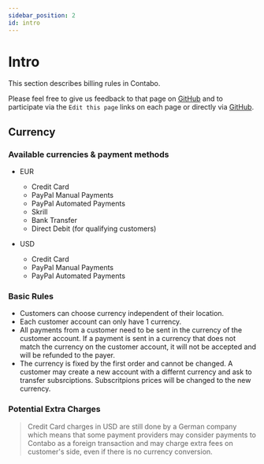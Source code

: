 ```yaml
---
sidebar_position: 2
id: intro
---
```


# Intro

This section describes billing rules in Contabo.

Please feel free to give us feedback to that page on [GitHub](https://github.com/contabo/docs/issues) and to participate via the `Edit this page` links on each page or directly via [GitHub](https://github.com/contabo/docs).

## Currency

### Available currencies & payment methods

- EUR
  - Credit Card
  - PayPal Manual Payments
  - PayPal Automated Payments
  - Skrill
  - Bank Transfer
  - Direct Debit (for qualifying customers)

- USD
  - Credit Card
  - PayPal Manual Payments
  - PayPal Automated Payments

### Basic Rules

- Customers can choose currency independent of their location.
- Each customer account can only have 1 currency.
- All payments from a customer need to be sent in the currency of the customer account. If a payment is sent in a currency that does not match the currency on the customer account, it will not be accepted and will be refunded to the payer.
- The currency is fixed by the first order and cannot be changed. A customer may create a new account with a differnt currency and ask to transfer subsrciptions. Subscritpions prices will be changed to the new currency.

### Potential Extra Charges

> Credit Card charges in USD are still done by a German company which means that some payment providers may consider payments to Contabo as a foreign transaction and may charge extra fees on customer's side, even if there is no currency conversion.
